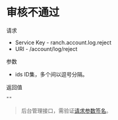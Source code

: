 # 审核不通过

请求
- Service Key - ranch.account.log.reject
- URI - /account/log/reject

参数
- ids ID集，多个间以逗号分隔。

返回值
```text
""
```

> 后台管理接口，需验证[请求参数签名](https://github.com/heisedebaise/tephra/blob/master/tephra-ctrl/doc/sign.md)。
